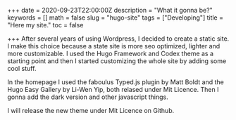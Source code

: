 +++
date = 2020-09-23T22:00:00Z
description = "What it gonna be?"
keywords = []
math = false
slug = "hugo-site"
tags = ["Developing"]
title = "Here my site."
toc = false

+++
After several years of using Wordpress, I decided to create a static site. I make this choice because a state site is more seo optimized, lighter and more customizable. I used the Hugo Framework and Codex theme as a starting point and then I started customizing the whole site by adding some cool stuff.

In the homepage I used the faboulus Typed.js plugin by Matt Boldt and the Hugo Easy Gallery by Li-Wen Yip, both relased under Mit Licence. Then I gonna add the dark version and other javascript things.

I will release the new theme under Mit Licence on Github.